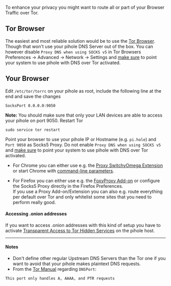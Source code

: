  To enhance your privacy you might want to route all or part of your Browser Traffic over Tor.
 ## Tor Browser
The easiest and most reliable solution would be to use the [Tor Browser](https://www.torproject.org/projects/torbrowser.html.en). Though that won't use your pihole DNS Server out of the box. You can however disable `Proxy DNS when using SOCKS v5` in Tor Browsers Preferences -> Advanced -> Network -> Settings and [make sure](#make-sure-it-works) to point your system to use pihole with DNS over Tor activated.
 ## Your Browser
Edit `/etc/tor/torrc` on your pihole as root, include the following line at the end and save the changes
```
SocksPort 0.0.0.0:9050
```
 **Note:** You should make sure that only your LAN devices are able to access your pihole on port 9050.
 Restart Tor
```
sudo service tor restart
```
 Point your browser to use your pihole IP or Hostname (e.g. `pi.hole`) and `Port 9050` as Socks5 Proxy. Do not enable `Proxy DNS when using SOCKS v5` and [make sure](#make-sure-it-works) to point your system to use pihole with DNS over Tor activated.  

* For Chrome you can either use e.g. the [Proxy SwitchyOmega Extension](https://chrome.google.com/webstore/detail/proxy-switchyomega/padekgcemlokbadohgkifijomclgjgif) or start Chrome with [command-line parameters](https://www.chromium.org/developers/design-documents/network-stack/socks-proxy).  

* For Firefox you can either use e.g. the [FoxyProxy Add-on](https://addons.mozilla.org/en-US/firefox/addon/foxyproxy-standard/) or configure the Socks5 Proxy directly in the Firefox Preferences.  
 If you use a Proxy Add-on/Extension you can also e.g. route everything per default over Tor and only whitelist some sites that you need to perform really good.
#### Accessing .onion addresses
If you want to access .onion addresses with this kind of setup you have to activate [Transparent Access to Tor Hidden Services](https://www.grepular.com/Transparent_Access_to_Tor_Hidden_Services) on the pihole host.  
***
#### Notes
 * Don't define other regular Upstream DNS Servers than the Tor one if you want to avoid that your pihole makes plaintext DNS requests.
 * From the [Tor Manual](https://www.torproject.org/docs/tor-manual.html.en) regarding `DNSPort`:
  ```
  This port only handles A, AAAA, and PTR requests
  ```
